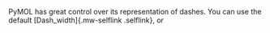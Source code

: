 PyMOL has great control over its representation of dashes. You can use
the default [Dash_width]{.mw-selflink .selflink}, or

